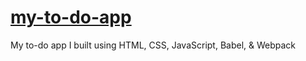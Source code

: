 # [my-to-do-app](https://madrtodoapp.netlify.app/)
My to-do app I built using HTML, CSS, JavaScript, Babel, & Webpack
